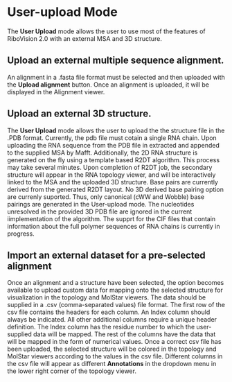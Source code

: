 # User-upload Mode
The **User Upload** mode allows the user to use most of the features of RiboVision 2.0 with an external MSA and 3D structure.

## Upload an external multiple sequence alignment. 
An alignment in a .fasta file format must be selected and then uploaded with the **Upload alignment** button. Once an alignment is uploaded, it will be displayed in the Alignment viewer.

## Upload an external 3D structure.
The **User Upload** mode allows the user to upload the the structure file  in the .PDB format. Currently, the pdb file must cotain a single RNA chain. Upon uploading the RNA sequence from the PDB file in extracted and appended to the supplied MSA by Mafft. Additionally, the 2D RNA structure is generated on the fly using a template based R2DT algorithm. This process may take several minutes. Upon completion of R2DT job, the  secondary structure will appear in the RNA topology viewer, and will be interactively linked to the MSA  and the uploaded 3D structure. Base pairs are currently derived from the generated R2DT layout. No 3D derived base pairing option are currenly suported. Thus, only canonical (cWW and Wobble)  base pairings are generated in the User-upload mode. The nucleotides unresolved in the provided 3D PDB file are ignored in the current iimplementation of the algorithm. The supprt for the CIF files that contain information  about the full polymer sequences of RNA chains is currently in progress.


## Import an external dataset for a pre-selected alignment
Once an alignment and a structure have been selected, the option becomes available to upload custom data for mapping onto the selected structure for visualization in the topology and MolStar viewers. 
The data should be supplied in a .csv (comma-separated values) file format. The first row of the csv file contains the headers for each column. An Index column should always be indicated. 
All other additional columns require a unique header definition. The Index column has the residue number to which the user-supplied data will be mapped. The rest of the columns have the data that will be mapped in the form of numerical values. 
Once a correct csv file has been uploaded, the selected structure will be colored in the topology and MolStar viewers according to the values in the csv file. 
Different columns in the csv file will appear as different **Annotations** in the dropdown menu in the lower right corner of the topology viewer. 






